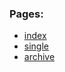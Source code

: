 ### Pages:
* [index](https://grzegorzpokorski.github.io/2022-styczen-cos/index.html)
* [single](https://grzegorzpokorski.github.io/2022-styczen-cos/single.html)
* [archive](https://grzegorzpokorski.github.io/2022-styczen-cos/archive.html)